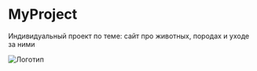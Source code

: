 # MyProject
Индивидуальный проект по теме: сайт про животных, породах и уходе за ними

![Логотип](https://octodex.github.com/images/orderedlistocat.png "Логотип GitHub")
